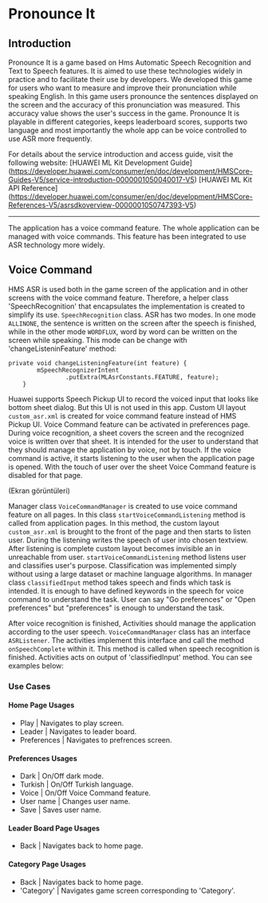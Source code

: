 # Pronounce It

## Introduction
Pronounce It is a game based on Hms Automatic Speech Recognition and Text to Speech features. It is aimed to use these technologies widely in practice and to facilitate their use by developers. We developed this game for users who want to measure and improve their pronunciation while speaking English. In this game users pronounce the sentences displayed on the screen and the accuracy of this pronunciation was measured. This accuracy value shows the user's success in the game. Pronounce It is playable in different categories, keeps leaderboard scores, supports two language and most importantly the whole app can be voice controlled to use ASR more frequently. 

For details about the service introduction and access guide, visit the following website: [HUAWEI ML Kit Development Guide] (https://developer.huawei.com/consumer/en/doc/development/HMSCore-Guides-V5/service-introduction-0000001050040017-V5) [HUAWEI ML Kit API Reference] (https://developer.huawei.com/consumer/en/doc/development/HMSCore-References-V5/asrsdkoverview-0000001050747393-V5)

-----------------------------

The application has a voice command feature. The whole application can be managed with voice commands. This feature has been integrated to use ASR technology more widely.

## Voice Command
HMS ASR is used both in the game screen of the application and in other screens with the voice command feature. Therefore, a helper class 'SpeechRecognition' that encapsulates the implementation is created to simplify its use. `SpeechRecognition` class. ASR has two modes. In one mode `ALLINONE`, the sentence is written on the screen after the speech is finished, while in the other mode `WORDFLUX`, word by word can be written on the screen while speaking. This mode can be change with 'changeListeninFeature' method:

```
private void changeListeningFeature(int feature) {
        mSpeechRecognizerIntent
                .putExtra(MLAsrConstants.FEATURE, feature);
    }
```

Huawei supports Speech Pickup UI to record the voiced input that looks like bottom sheet dialog. But this UI is not used in this app. Custom UI layout `custom_asr.xml` is created for voice command feature instead of HMS Pickup UI. Voice Command feature can be activated in preferences page. During voice recognition, a sheet covers the screen and the recognized voice is written over that sheet. It is intended for the user to understand that they should manage the application by voice, not by touch. If the voice command is active, it starts listening to the user when the application page is opened. With the touch of user over the sheet Voice Command feature is disabled for that page. 


(Ekran görüntüleri)



Manager class `VoiceCommandManager` is created to use voice command feature on all pages. In this class `startVoiceCommandListening` method is called from application pages. In this method, the custom layout `custom_asr.xml` is brought to the front of the page and then starts to listen user. During the listening writes the speech of user into chosen textview. After listening is complete custom layout becomes invisible an in unreachable from user. `startVoiceCommandListening` method listens user and classifies user's purpose. Classification was implemented simply without using a large dataset or machine language algorithms. In manager class `classifiedInput` method takes speech and finds which task is intended. It is enough to have defined keywords in the speech for voice command to understand the task. User can say "Go preferences" or "Open preferences" but "preferences" is enough to understand the task.

After voice recognition is finished, Activities should manage the application according to the user speech. `VoiceCommandManager` class has an interface `ASRListener`. The activities implement this interface and call the method `onSpeechComplete` within it. This method is called when speech recognition is finished. Activities acts on output of 'classifiedInput' method. You can see examples below:

### Use Cases
        
#### Home Page Usages
* Play        | Navigates to play screen.
* Leader      | Navigates to leader board.
* Preferences | Navigates to prefrences screen.

#### Preferences Usages
* Dark        | On/Off dark mode.
* Turkish     | On/Off Turkish language.
* Voice       | On/Off Voice Command feature.
* User name   | Changes user name.
* Save        | Saves user name.

#### Leader Board Page Usages
* Back        | Navigates back to home page.

#### Category Page Usages
* Back        | Navigates back to home page.
* 'Category'  | Navigates game screen corresponding to 'Category'.
